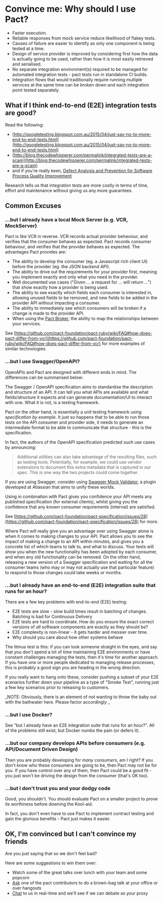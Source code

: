 # Convince me: Why should I use Pact?

- Faster execution.
- Reliable responses from mock service reduce likelihood of flakey tests.
- Causes of failure are easier to identify as only one component is being tested at a time.
- Design of service provider is improved by considering first how the data is actually going to be used, rather than how it is most easily retrieved and serialised.
- No separate integration environment(s) required to be managed for automated integration tests - pact tests run in standalone CI builds.
- Integration flows that would traditionally require running multiple services at the same time can be broken down and each integration point tested separately.

## What if I think end-to-end (E2E) integration tests are good?

Read the following:

- [http://googletesting.blogspot.com.au/2015/04/just-say-no-to-more-end-to-end-tests.html](http://googletesting.blogspot.com.au/2015/04/just-say-no-to-more-end-to-end-tests.html)
- [http://blog.thecodewhisperer.com/permalink/integrated-tests-are-a-scam](http://blog.thecodewhisperer.com/permalink/integrated-tests-are-a-scam)
- and if you're really keen, [Defect Analysis and Prevention for Software Process Quality Improvement](http://www.ijcaonline.org/volume8/number7/pxc3871759.pdf)

Research tells us that integration tests are more costly in terms of time, effort and maintenance without giving us any more guarantees.

## Common Excuses

### ...but I already have a local Mock Server (e.g. VCR, MockServer)

Pact is like VCR in reverse. VCR records actual provider behaviour, and verifies that the consumer behaves as expected. Pact records consumer behaviour, and verifies that the provider behaves as expected. The advantages Pact provides are:

- The ability to develop the consumer (eg. a Javascript rich client UI) before the provider (eg. the JSON backend API).
- The ability to drive out the requirements for your provider first, meaning you implement exactly and only what you need in the provider.
- Well documented use cases ("Given ... a request for ... will return ...") that show exactly how a provider is being used.
- The ability to see exactly which fields each consumer is interested in, allowing unused fields to be removed, and new fields to be added in the provider API without impacting a consumer.
- The ability to immediately see which consumers will be broken if a change is made to the provider API.
- When using the [Pact Broker](https://github.com/bethesque/pact_broker), the ability to map the relationships between your services.

See [https://github.com/pact-foundation/pact-ruby/wiki/FAQ#how-does-pact-differ-from-vcr](https://github.com/pact-foundation/pact-ruby/wiki/FAQ#how-does-pact-differ-from-vcr) for more examples of similar technologies.

### ...but I use Swagger/OpenAPI?

OpenAPIs and Pact are designed with different ends in mind. The differences can be summarised below:

The Swagger / OpenAPI specification aims to standardise the description and structure of an API. It can tell you what APIs are available and what fields/structure it expects and can generate documentation/UI to interact with one. What it is not, is a testing framework.

Pact on the other hand, is essentially a unit testing framework using _specification by example_. It just so happens that to be able to run those tests on the API consumer and provider side, it needs to generate an intermediate format to be able to communicate that structure - this is the specification.

In fact, the authors of the OpenAPI specification predicted such use cases by announcing:

> Additional utilities can also take advantage of the resulting files, such as testing tools.
> Potentially, for example, we could use vendor extensions to document this extra metadata that is captured in our spec. This is one way the two projects could come together.

If you are using Swagger, consider using [Swagger Mock Validator](https://bitbucket.org/atlassian/swagger-mock-validator), a plugin developed at Atlassian that aims to unify these worlds.

Using in combination with Pact gives you confidence your API meets any published specification (for external clients), whilst giving you the confidence that any _known_ consumer requirements (internal) are satisfied.

See [https://github.com/pact-foundation/pact-specification/issues/28](https://github.com/pact-foundation/pact-specification/issues/28) for more.

Where Pact will really give you an advantage over using Swagger alone is when it comes to making changes to your API. Pact allows you to see the impact of making a change to an API within minutes, and gives you a concrete list of which teams to talk to, and what to discuss. Your tests will show you when the new functionality has been adopted by each consumer, and when any old functionality can be removed. On the other hand, releasing a new version of a Swagger specification and waiting for all the consumer teams (who may or may not actually use that particular feature) to respond to those changes could take weeks or months.

### ...but I already have an end-to-end (E2E) integration suite that runs for an hour?

There are a few key problems with end-to-end (E2E) testing:

- E2E tests are slow - slow build times result in batching of changes. Batching is bad for Continuous Delivery
- E2E tests are hard to coordinate. How do you ensure the exact correct versions of _all_ software components are exactly as they should be?
- E2E complexity is non-linear - it gets harder and messier over time.
- Why should you care about how other systems behave

The litmus test is this: if you can look someone straight in the eyes, and say that you don't spend a lot of time maintaining E2E environments or have constant challenges managing the tests, then it's time for another approach. If you have one or more people dedicated to managing release processes, this is probably a good sign you are heading in the wrong direction.

If you really want to hang onto these, consider pushing a subset of your E2E scenarios further down your pipeline as a type of "Smoke Test", running just a few key scenarios prior to releasing to customers.

_NOTE: Obviously, there is an element of not wanting to throw the baby out with the bathwater here. Please factor accordingly _

### ...but I use Docker?

See "but I already have an E2E integration suite that runs for an hour?". All of the problems still exist, but Docker numbs the pain (or defers it).

### ...but our company develops APIs before consumers (e.g. API/Document Driven Design)

Then you are probably developing for _many consumers_, am I right? If you don't know who these consumers are going to be, then Pact may not be for you. If you have control over any of them, then Pact could be a good fit - you just won't be driving the design from the consumer (that's OK too).

### ...but I don't trust you and your dodgy code

Good, you shouldn't. You should evaluate Pact on a smaller project to prove its worthiness before downing the Kool-aid.

In fact, you don't even have to use Pact to implement contract testing and gain the glorious benefits - Pact just makes it easier.

## OK, I'm convinced but I can't convince my friends

Are you just saying that so we don't feel bad?

Here are some suggestions to win them over:

- Watch some of the great talks over lunch with your team and some popcorn
- [Ask](https://slack.pact.io) one of the pact contributors to do a brown-bag talk at your office or over hangouts
- [Chat](https://slack.pact.io) to us in real-time and we'll see if we can debate as your proxy
